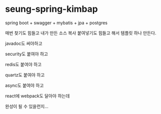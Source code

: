 # seung-spring-kimbap
spring boot + swagger + mybatis + jpa + postgres

매번 찾기도 힘들고 내가 만든 소스 복사 붙여넣기도 힘들고 해서 템플릿 하나 만든다.

javadoc도 써야하고

security도 붙여야 하고

redis도 붙여야 하고

quartz도 붙여야 하고

async도 붙여야 하고

react에 webpack도 달아야 하는데

완성이 될 수 있을런지...

